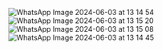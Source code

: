 ![WhatsApp Image 2024-06-03 at 13 14 54](https://github.com/zerotreze/TheNave-JogoMobile/assets/87788261/c67ef643-6769-4741-84b8-2102d956bb74)
![WhatsApp Image 2024-06-03 at 13 15 20](https://github.com/zerotreze/TheNave-JogoMobile/assets/87788261/afce8c42-1e42-48ac-8a6c-dd599b3ee77c)
![WhatsApp Image 2024-06-03 at 13 15 08](https://github.com/zerotreze/TheNave-JogoMobile/assets/87788261/b6ad63ea-9606-42a1-be21-f684305467be)
![WhatsApp Image 2024-06-03 at 13 14 45](https://github.com/zerotreze/TheNave-JogoMobile/assets/87788261/051ec0bd-a8cd-4a25-969c-f920cfb7f9cd)


